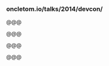 <!-- .slide: data-background="images/menerbes.jpg" -->

### oncletom.io/talks/2014/devcon/

@@@

<!-- .slide: data-background="images/menerbes.jpg" -->

@@@

<!-- .slide: data-background="images/B292836-R1-10-11-LR.jpg" -->
@@@

<!-- .slide: data-background="images/B292736-R1-18-18A-LR.jpg" -->
@@@

<!-- .slide: data-background="images/B292736-R2-00-0A-LR.jpg" -->

